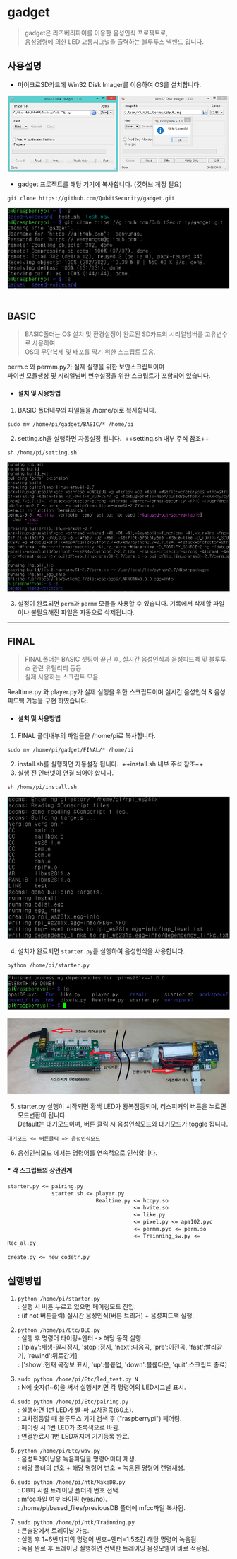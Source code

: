 # gadget
> gadget은 라즈베리파이를 이용한 음성인식 프로젝트로,   
> 음성명령에 의한 LED 교통시그널을 출력하는 블루투스 넥밴드 입니다.  

## 사용설명  

- 마이크로SD카드에 Win32 Disk Imager를 이용하여 OS를 설치합니다.  

![설치1](./1.png "이미지굽기")  

- gadget 프로젝트를 해당 기기에 복사합니다. (깃허브 계정 필요)
```
git clone https://github.com/QubitSecurity/gadget.git
```
![설치2](./2.png "깃허브_복사")  

## BASIC
> BASIC폴더는 OS 설치 및 환경설정이 완료된 SD카드의 시리얼넘버를 고유변수로 사용하여  
> OS의 무단복제 및 배포를 막기 위한 스크립트 모음.  

perm.c 와 permm.py가 실제 실행을 위한 보안스크립트이며  
파이썬 모듈생성 및 시리얼넘버 변수설정을 위한 스크립트가 포함되어 있습니다.

* #### 설치 및 사용방법
1. BASIC 폴더내부의 파일들을 /home/pi로 복사합니다.
```
sudo mv /home/pi/gadget/BASIC/* /home/pi
```
2. setting.sh을 실행하면 자동설정 됩니다.  ++setting.sh 내부 주석 참조++
```
sh /home/pi/setting.sh
```  
![설치3](./3.png "설치_1단계")  

3. 설정이 완료되면 `perm`과 `permm` 모듈을 사용할 수 있습니다. 기록에서 삭제할 파일이나 불필요해진 파일은 자동으로 삭제됩니다.

* * *
  
## FINAL
> FINAL폴더는 BASIC 셋팅이 끝난 후, 실시간 음성인식과 음성피드백 및 블루투스 관련 유틸리티 등등  
> 실제 사용하는 스크립트 모음.

Realtime.py 와 player.py가 실제 실행을 위한 스크립트이며
실시간 음성인식 & 음성피드백 기능을 구현 하였습니다.

* #### 설치 및 사용방법
1. FINAL 폴더내부의 파일들을 /home/pi로 복사합니다.
```
sudo mv /home/pi/gadget/FINAL/* /home/pi
```
2. install.sh를 실행하면 자동설정 됩니다.  ++install.sh 내부 주석 참조++
3. 실행 전 인터넷이 연결 되어야 합니다.
```
sh /home/pi/install.sh
```  
![설치4](./4.png "설치_2단계")  

4. 설치가 완료되면 `starter.py`를 실행하여 음성인식을 사용합니다.
```
python /home/pi/starter.py
```
![설치5](./5.png "설치완료")  
![구성도](./simple.png "시스템_구성")

5. starter.py 실행이 시작되면 황색 LED가 왕복점등되며, 리스피커의 버튼을 누르면 모드변환이 됩니다.  
Default는 대기모드이며, 버튼 클릭 시 음성인식모드와 대기모드가 toggle 됩니다.
```
대기모드 <= 버튼클릭 => 음성인식모드
```
6. 음성인식모드 에서는 명령어를 연속적으로 인식합니다.

#### * 각 스크립트의 상관관계
```
starter.py <= pairing.py
              starter.sh <= player.py
                            Realtime.py <= hcopy.so
                                        <= hvite.so
                                        <= like.py
                                        <= pixel.py <= apa102.pyc
                                        <= permm.pyc <= perm.so 
                                        <= Trainning_sw.py <= Rec_al.py
                                                              create.py <= new_codetr.py
```

## 실행방법
1. ```python /home/pi/starter.py```   
: 실행 시 버튼 누르고 있으면 페어링모드 진입.  
: (if not 버튼클릭) 실시간 음성인식(버튼 트리거) + 음성피드백 실행.  

2. ```python /home/pi/Etc/BLE.py```  
: 실행 후 명령어 타이핑+엔터 -> 해당 동작 실행.  
: ['play':재생-일시정지, 'stop':정지, 'next':다음곡, 'pre':이전곡, 'fast':빨리감기, 'rewind':뒤로감기]  
: ['show':현재 곡정보 표시, 'up':볼륨업, 'down':볼륨다운, 'quit':스크립트 종료]  

3. ```sudo python /home/pi/Etc/led_test.py N ```  
: N에 숫자(1~6)을 써서 실행시키면 각 명령어의 LED시그널 표시.  

4. ```sudo python /home/pi/Etc/pairing.py```  
: 실행하면 1번 LED가 빨-파 교차점등(60초).   
: 교차점등할 때 블루투스 기기 검색 후 ("raspberrypi") 페어링.  
: 페어링 시 1번 LED가 초록색으로 바뀜.  
: 연결완료시 1번 LED꺼지며 기기등록 완료.  

5. ```python /home/pi/Etc/wav.py```  
: 음성트레이닝용 녹음파일을 명령어마다 재생.  
: 해당 폴더의 번호 + 해당 명령어 번호 = 녹음된 명령어 랜덤재생.  

6. ```sudo python /home/pi/htk/MakeDB.py```  
: DB화 시킬 트레이닝 폴더의 번호 선택.  
: mfcc파일 여부 타이핑 (yes/no).  
: /home/pi/based_files/previousDB 폴더에 mfcc파일 복사됨.  

7. ```sudo python /home/pi/htk/Trainning.py```  
: 콘솔창에서 트레이닝 가능.  
: 실행 후 1~6번까지의 명령어 번호+엔터=1.5초간 해당 명령어 녹음됨.  
: 녹음 완료 후 트레이닝 실행하면 선택한 트레이닝 음성모델이 바로 적용됨.
